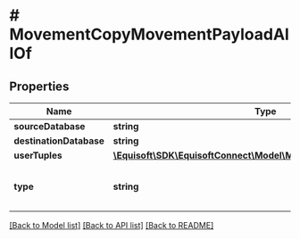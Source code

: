 # # MovementCopyMovementPayloadAllOf

## Properties

Name | Type | Description | Notes
------------ | ------------- | ------------- | -------------
**sourceDatabase** | **string** |  | [optional]
**destinationDatabase** | **string** |  | [optional]
**userTuples** | [**\Equisoft\SDK\EquisoftConnect\Model\MovementUserTuplePayload[]**](MovementUserTuplePayload.md) |  | [optional]
**type** | **string** |  | [optional] [default to 'COPY']

[[Back to Model list]](../../README.md#models) [[Back to API list]](../../README.md#endpoints) [[Back to README]](../../README.md)
